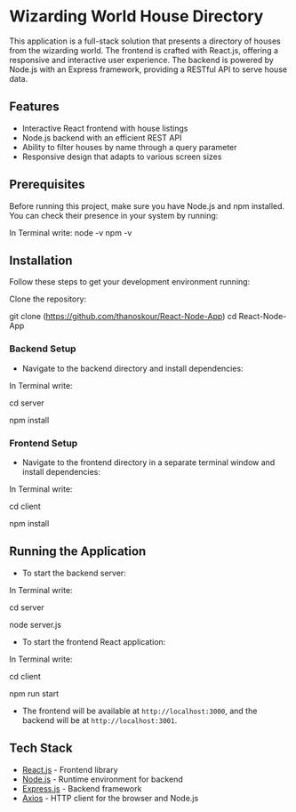 
# Wizarding World House Directory

This application is a full-stack solution that presents a directory of houses from the wizarding world. The frontend is crafted with React.js, offering a responsive and interactive user experience. The backend is powered by Node.js with an Express framework, providing a RESTful API to serve house data.

## Features

- Interactive React frontend with house listings
- Node.js backend with an efficient REST API
- Ability to filter houses by name through a query parameter
- Responsive design that adapts to various screen sizes

## Prerequisites

Before running this project, make sure you have Node.js and npm installed. You can check their presence in your system by running:

In Terminal write:
node -v
npm -v

## Installation

Follow these steps to get your development environment running:

Clone the repository:

git clone (https://github.com/thanoskour/React-Node-App)
cd React-Node-App


### Backend Setup

- Navigate to the backend directory and install dependencies:


In Terminal write:

cd server


npm install

### Frontend Setup

- Navigate to the frontend directory in a separate terminal window and install dependencies:

In Terminal write:

cd client


npm install


## Running the Application

- To start the backend server:

In Terminal write:

cd server

node server.js 


- To start the frontend React application:

In Terminal write:

cd client

npm run start


- The frontend will be available at `http://localhost:3000`, and the backend will be at `http://localhost:3001`.

## Tech Stack

- [React.js](https://reactjs.org/) - Frontend library
- [Node.js](https://nodejs.org/en/) - Runtime environment for backend
- [Express.js](https://expressjs.com/) - Backend framework
- [Axios](https://github.com/axios/axios) - HTTP client for the browser and Node.js


